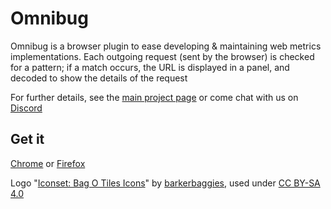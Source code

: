Omnibug
==========

Omnibug is a browser plugin to ease developing & maintaining web metrics implementations. Each outgoing request
(sent by the browser) is checked for a pattern; if a match occurs, the URL is displayed in a panel, and decoded to show
the details of the request

For further details, see the [main project page](https://omnibug.io/) or come chat with us on [Discord](https://omnibug.io/discord)


## Get it
[Chrome](https://chrome.google.com/webstore/detail/omnibug/bknpehncffejahipecakbfkomebjmokl) or
[Firefox](https://addons.mozilla.org/en-US/firefox/addon/omnibug/)

Logo "[Iconset: Bag O Tiles Icons](http://www.iconarchive.com/show/bag-o-tiles-icons-by-barkerbaggies.html)" by
[barkerbaggies](http://www.iconarchive.com/artist/barkerbaggies.html), used under 
[CC BY-SA 4.0](https://creativecommons.org/licenses/by-sa/4.0/)